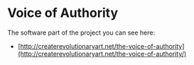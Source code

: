 # Voice of Authority

The software part of the project you can see here:

* [http://createrevolutionaryart.net/the-voice-of-authority](http://createrevolutionaryart.net/the-voice-of-authority/)


